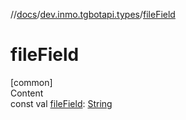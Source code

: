 //[docs](../../index.md)/[dev.inmo.tgbotapi.types](index.md)/[fileField](file-field.md)



# fileField  
[common]  
Content  
const val [fileField](file-field.md): [String](https://kotlinlang.org/api/latest/jvm/stdlib/kotlin/-string/index.html)  



